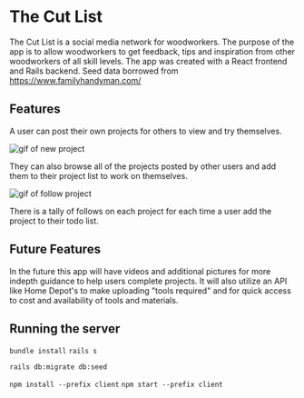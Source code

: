 # The Cut List

The Cut List is a social media network for woodworkers. The purpose of the app is to allow woodworkers to get feedback, tips and inspiration from other woodworkers of all skill levels.  The app was created with a React frontend and Rails backend. Seed data borrowed from https://www.familyhandyman.com/

## Features

A user can post their own projects for others to view and try themselves. 

![gif of new project](https://media.giphy.com/media/NtzVQQyG6ik8mPVoNO/giphy.gif)

They can also browse all of the projects posted by other users and add them to their project list to work on themselves.

![gif of follow project](https://media.giphy.com/media/XeUZxgVjILBbAvmZXt/giphy.gif)
 
There is a tally of follows on each project for each time a user add the project to their todo list.


## Future Features

In the future this app will have videos and additional pictures for more indepth guidance to help users complete projects. It will also utilize an API like Home Depot's to make uploading "tools required" and for quick access to cost and availability of tools and materials. 

## Running the server

```bundle install```
```rails s```

```rails db:migrate db:seed```

```npm install --prefix client```
```npm start --prefix client```
